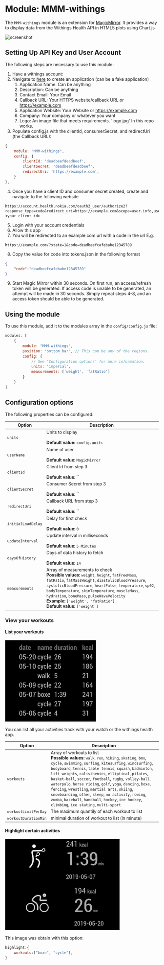 # Module: MMM-withings
The `MMM-withings` module is an extension for [MagicMirror](https://github.com/MichMich/MagicMirror). It provides a way to display data from the Withings Health API in HTML5 plots using Chart.js

![screenshot](screenshot.png)

## Setting Up API Key and User Account
The following steps are necessary to use this module:
1. Have a withings account:
2. Navigate to [here](https://account.withings.com/partner/add_oauth2) to create an application (can be a fake application)
    1. Application Name: Can be anything
    2. Description: Can be anything
    3. Contact Email: Your Email
    4. Callback URL: Your HTTPS website/callback URL or https://example.com
    5. Application Website: Your Website or https://example.com
    6. Company: Your company or whatever you want
    7. Logo: An image file that meets requirements. 'logo.jpg' In this repo works.
3. Populate config.js with the clientId, consumerSecret, and redirectUri (the Callback URL):
````javascript
{
    module: "MMM-withings",
    config: {
        clientId: 'deadbeefdeadbeef',
        clientSecret: 'deadbeefdeadbeef',
        redirectUri: 'https://example.com',
    }
},
````
4. Once you have a client ID and consumer secret created, create and navigate to the following website
````url
https://account.health.nokia.com/oauth2_user/authorize2?response_type=code&redirect_uri=https://example.com&scope=user.info,user.metrics,user.activity&state=1&client_id=<your_client_id>
````
5. Login with your account credentials
6. Allow this app
7. You will be redirected to an example.com url with a code in the url
E.g.
````url
https://example.com/?state=1&code=deadbeefcafebabe12345789
````
8. Copy the value for code into tokens.json in the following format
````json
{
    "code":"deadbeefcafebabe12345789"
}
````
9. Start Magic Mirror within 30 seconds. On first run, an access/refresh token will be generated. If access code is unable to be generated, an attempt will be made in 30 seconds. Simply repeat steps 4-8, and an access token should be able to be generated.

## Using the module

To use this module, add it to the modules array in the `config/config.js` file:
````javascript
modules: [
    {
        module: "MMM-withings",
        position: "bottom_bar",	// This can be any of the regions.
        config: {
            // See 'Configuration options' for more information.
            units: 'imperial',
            measurements: ['weight', 'fatRatio']
        }
    }
]
````

## Configuration options

The following properties can be configured:

| Option | Description
| ------ | -----------
| `units` | Units to display<br><br> **Default value:** `config.units`
| `userName` | Name of user<br><br> **Default value:** `MagicMirror`
| `clientId` | Client Id from step 3<br><br> **Default value:** ``
| `clientSecret` | Consumer Secret from step 3<br><br> **Default value:** ``
| `redirectUri` | Callback URL from step 3<br><br> **Default value:** ``
| `initialLoadDelay` | Delay for first check<br><br> **Default value:** `0`
| `updateInterval` | Update interval in milliseconds<br><br> **Default value:** `5 Minutes`
| `daysOfHistory` | Days of data history to fetch<br><br> **Default value:** `14`
| `measurements` | Array of measurements to check<br>**Possible values:** `weight`, `height`, `fatFreeMass`, `fatRatio`, `fatMassWeight`, `diastolicBloodPressure`, `systolicBloodPressure`, `heartPulse`, `temperature`, `sp02`, `bodyTemperature`, `skinTemperature`, `muscleMass`, `hydration`, `boneMass`, `pulseWaveVelocity`<br>**Example:** `['weight', 'fatRatio']`<br>**Default value:** `['weight']`

### View your workouts

#### List your workouts
![](list.png)

You can list all your activities track with your watch or the withings health app.

| Option | Description
| ------ | -----------
|`workouts` | Array of workouts to list <br>**Possible values:** `walk`, `run`, `hiking`, `skating`, `bmx`, `cycle`, `swimming`, `surfing`, `kitesurfing`, `windsurfing`, `bodyboard`, `tennis`, `table tennis`, `squash`, `badminton`, `lift weights`, `calisthenics`, `elliptical`, `pilates`, `basket-ball`, `soccer`, `football`, `rugby`, `volley-ball`, `waterpolo`, `horse riding`, `golf`, `yoga`, `dancing`, `boxe`, `fencing`, `wrestling`, `martial arts`, `skiing`, `snowboarding`, `other`, `sleep`, `no activity`, `rowing`, `zumba`, `baseball`, `handball`, `hockey`, `ice hockey`, `climbing`, `ice skating`, `multi-sport`
|`workoutLimitPerDay` | The maximum quantily of each workout to list
|`workoutDurationMin` | minimal duration of workout to list (in minute)

#### Highlight certain activities

![](highlight.png)

This image was obtain with this option:

```js
highlight:{
    workouts:["boxe", "cycle"],
}
```
